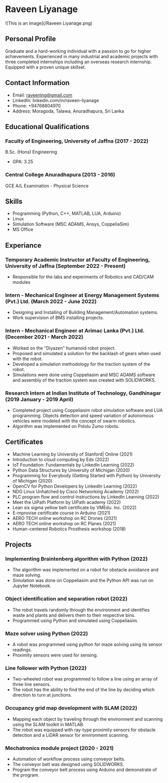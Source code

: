 # Raveen Liyanage
![This is an image](/Raveen Liyanage.png)
## Personal Profile
Graduate and a hard-working individual with a passion to go for higher achievements. Experienced in many industrial and academic projects with three completed internships including an overseas research internship. Equipped with a proven unique skillset.

## Contact Information
* Email: raveenlng@gmail.com
* LinkedIn: linkedin.com/in/raveen-liyanage
* Phone: +94768804970
* Address: Moragoda, Talawa, Anuradhapura, Sri Lanka

## Educational Qualifications
### Faculty of Engineering, University of Jaffna (2017 - 2022)
B.Sc. (Hons) Engineering
* GPA: 3.25

### Central College Anuradhapura (2013 - 2016)
GCE A/L Examination - Physical Science

## Skills
* Programming (Python, C++, MATLAB, LUA, Arduino)
* Linux
* Simulation Software (MSC ADAMS, Ansys, CoppeliaSim)
* MS Office

## Experiance
### Temporary Academic Instructor at Faculty of Engineering, University of Jaffna (September 2022 - Present)
* Responsible for the labs and experiments of Robotics and CAD/CAM modules

### Intern - Mechanical Engineer at Energy Management Systems (Pvt.) Ltd. (March 2022 - June 2022)
* Designing and Installing of Building Management/Automation systems.
* Work supervision of BMS installing projects.

### Intern - Mechanical Engineer at Arimac Lanka (Pvt.) Ltd. (December 2021 - March 2022)
* Worked on the "Diyazen" humanoid robot project.
* Proposed and simulated a solution for the backlash of gears when used with the robot. 
* Developed a simulation methodology for the traction system of the robot.
* Simulations were done using Coppeliasim and MSC ADAMS software and assembly of the traction system was created with SOLIDWORKS.

### Research Intern at Indian Institute of Technology, Gandhinagar (2019 January - 2019 April)
* Completed project using Coppeliasim robot simulation software and LUA programming. Objects detection and speed variation of autonomous vehicles were modeled with the concept of swarm robotics.
* Algorithm was implemented on Pololu Zumo robots.

## Certificates
* Machine Learning by University of Stanford| Online (2021)
* Introduction to cloud computing by Edx (2022)
* IoT Foundation: Fundamentals by LinkedIn Learning (2022)
* Python Data Structures by University of Michigan (2020)
* Programming for Everybody (Getting Started with Python) by University of Michigan (2020)
* OpenCV for Python Developers by LinkedIn Learning (2022)
* NDG Linux Unhatched by Cisco Networking Academy (2022)
* PLC program flow and control instructions by LinkedIn Learning (2022)
* Meet the UiPath Platform by UiPath academy (2022)
* Lean six sigma yellow belt certificate by VMEdu. Inc. (2022)
* E-mprovise certificate course in Arduino (2021)
* AERO TECH online workshop on RC Drones (2021)
* AERO TECH online workshop on RC Planes (2021)
* Human-centered Robotics Prosthesis workshop (2018)

## Projects
### Implementing Braintenberg algorithm with Python (2022)
* The algorithm was implemented on a robot for obstacle avoidance and maze solving.
* Simulation was done on Coppeliasim and the Python API was run on Jupyter Notebook.

### Object identification and separation robot (2022)
* The robot travels randomly through the environment and identifies waste and plants and delivers them to their respective bins.
* Programmed using Python and simulated using Coppeliasim.

### Maze solver using Python (2022)
* A robot was programmed using python for maze solving using its sensor readings.
* Proximity sensors were used for sensing.

### Line follower with Python (2022)
* Two-wheeled robot was programmed to follow a line using an array of three line sensors.
* The robot has the ability to find the end of the line by deciding which direction to turn at junctions.

### Occupancy grid map development with SLAM (2022)
* Mapping each object by traveling through the environment and scanning using the SLAM toolkit in MATLAB.
* The robot was equipped with ray-type proximity sensors for obstacle detection and a LiDAR sensor for environment scanning.

### Mechatronics module project (2020 - 2021)
* Automation of workflow process using conveyor belts.
* The conveyor belt was designed using SOLIDWORKS.
* Program the conveyor belt process using Arduino and demonstrate of the program.

